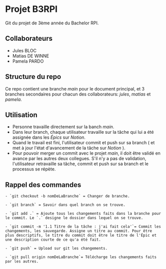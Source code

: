# Projet B3RPI
Git du projet de 3ème année du Bachelor RPI.

## Collaborateurs
- Jules BLOC
- Matias DE WINNE
- Pamela PARDO

## Structure du repo
Ce repo contient une branche *main* pour le document principal, et 3 branches secondaires pour chacun des collaborateurs: *jules*, *matias* et *pamela*.

## Utilisation
- Personne travaille directement sur la banch *main*.
- Dans leur branch, chaque utilisateur travaille sur la tâche qui lui a été assignée dans les *Épics* sur *Notion*.
- Quand le travail est fini, l'utilisateur commit et push sur sa branch ( et met à jour l'état d'avancement de la tâche sur *Notion* ).
-  Pour pouvoir merger un commit avec le projet *main*, il doit être validé en avance par les autres deux collegues. S'il n'y a pas de validation, l'utilisateur retravaille sa tâche, commit et push sur sa branch et le processus se répète.

## Rappel des commandes
    - `git checkout -b nomDeLaBranche` = Changer de branche.

    - `git branch` = Savoir dans quel branch on se trouve.

    - `git add .` = Ajoute tous les changements faits dans la branche pour le commit. Le `.` designe le dossier dans lequel on se trouve.

    - `git commit -m '1.1 Titre de la tâche : j'ai fait cela'`= Commit les changements, les sauvegarde. Assigne un titre au commit. Pour être plus descriptifs, le titre du commit doit être le titre de l'Épic et une description courte de ce qu'a été fait.

    - `git push` = Upload sur git les changements.
    
    - `git pull origin nomDeLaBranche`= Télécharge les changements faits par les autres.
